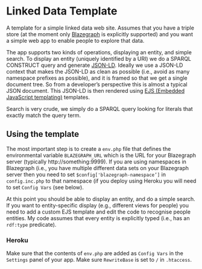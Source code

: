 # Linked Data Template

A template for a simple linked data web site. Assumes that you have a triple store (at the moment only [Blazegraph](https://blazegraph.com) is explicitly supported) and you want a simple web app to enable people to explore that data.

The app supports two kinds of operations, displaying an entity, and simple search. To display an entity (uniquely identified by a URI) we do a SPARQL CONSTRUCT query and generate [JSON-LD](https://json-ld.org). Ideally we use a JSON-LD context that makes the JSON-LD as clean as possible (i.e., avoid as many namespace prefixes as possible), and it is framed so that we get a single document tree. So from a developer’s perspective this is almost a typical JSON document. This JSON-LD is then rendered  using [EJS (Embedded JavaScript templating)](https://ejs.co) templates.

Search is very crude, we simply do a SPARQL query looking for literals that exactly match the query term.

## Using the template

The most important step is to create a `env.php` file that defines the environmental variable `BLAZEGRAPH_URL` which is the URL for your Blazegraph server (typically http://something:9999). If you are using namespaces in Blazegraph (i.e., you have multiple different data sets on your Blazegraph server then you need to set `$config['blazegraph-namespace’]` in `config.inc.php` to that namespace (if you deploy using Heroku you will need to set `Config Vars` (see below).

At this point you should be able to display an entity, and do a simple search. If you want to entity-specific display (e.g., different views for people) you need to add a custom EJS template and edit the code to recognise people entities. My code assumes that every entity is explicitly typed (i.e., has an ```rdf:type``` predicate).

### Heroku

Make sure that the contents of `env.php` are added as `Config Vars` in the `Settings` panel of your app. Make sure `RewriteBase` is set to `/` in `.htaccess`.
